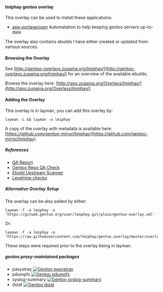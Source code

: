 #### lmiphay gentoo overlay

This overlay can be used to install these applications:

+ [app-portage/oam](https://github.com/lmiphay/oam) Automatation to help keeping gentoo servers up-to-date

The overlay also contains ebuilds I have either created or updated from various sources.

#### Browsing the Overlay

See [http://gentoo-overlays.zugaina.org/lmiphay/](http://gentoo-overlays.zugaina.org/lmiphay/) for an overview of the available ebuilds.

Browse the overlay here: [http://gpo.zugaina.org/Overlays/lmiphay/](http://gpo.zugaina.org/Overlays/lmiphay/)

#### Adding the Overlay

This overlay is in layman, you can add this overlay by:

```
layman -L && layman -a lmiphay
```

A copy of the overlay with metadata is available here: [https://github.com/gentoo-mirror/lmiphay](https://github.com/gentoo-mirror/lmiphay)

##### References

+ [QA Report](https://qa-reports.gentoo.org/output/repos/lmiphay.html)
+ [Gentoo Repo QA Check](http://gentoo.github.io/repo-qa-check-results/lmiphay.html)
+ [Ebuild Upstream Scanner](http://euscan.gentooexperimental.org/maintainers/lmiphay@gmail.com/)
+ [Levelnine checks](https://gentoo.levelnine.at/full-sort-by-maintainer/lmiphay_at_gmail.com.txt)

##### Alternative Overlay Setup

The overlay can be also added by either:

```
layman -f -a lmiphay -o 'https://gitweb.gentoo.org/user/lmiphay.git/plain/gentoo-overlay.xml'
```

Or:

```
layman -f -a lmiphay -o 'https://raw.githubusercontent.com/lmiphay/gentoo.overlay/master/overlay.xml'
```

These steps were required prior to the overlay being in layman.

##### gentoo proxy-maintained packages

+ pasystray [![Gentoo pasystray](https://repology.org/badge/version-for-repo/gentoo/pasystray.svg)](https://repology.org/metapackage/pasystray)
+ pdumpfs [![Gentoo pdumpfs](https://repology.org/badge/version-for-repo/gentoo/pdumpfs.svg)](https://repology.org/metapackage/pdumpfs)
+ syslog-summary [![Gentoo syslog-summary](https://repology.org/badge/version-for-repo/gentoo/syslog-summary.svg)](https://repology.org/metapackage/syslog-summary)
+ dstat [![Gentoo dstat](https://repology.org/badge/version-for-repo/gentoo/dstat.svg)](https://repology.org/metapackage/dstat)
